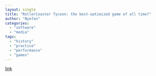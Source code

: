 ```yaml
---
layout: single
title: "RollerCoaster Tycoon: the best-optimized game of all time?"
author: "Nyefan"
categories:
  - "software"
  - "media"
tags:
  - "history"
  - "practice"
  - "performance"
  - "games"
---
```

[link](https://www.pcgamesn.com/rollercoaster-tycoon/code-chris-sawyer)